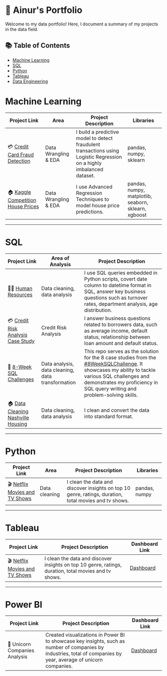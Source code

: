 
# 📕 Ainur's Portfolio

Welcome to my data portfolio! Here, I document a summary of my projects in the data field. 

## 📚 Table of Contents
- [Machine Learning](#machine-learning)
- [SQL](#sql)
- [Python](#python)
- [Tableau](#tableau)
- [Data Engineering](#data-engineering)


# Machine Learning

| Project Link | Area | Project Description | Libraries |    
|---|---|---|---|
| 💳 [Credit Card Fraud Detection](https://github.com/ainurasyikin/Machine-Learning-Project/blob/main/Project%202%20Credit%20Card%20Fraud%20Detection%20using%20Logistic%20Regression.ipynb) | Data Wrangling & EDA | I build a predictive model to detect fraudulent transactions using Logistic Regression on a highly imbalanced dataset. | pandas, numpy, sklearn |  
| 🏠 [Kaggle Competition House Prices](https://github.com/ainurasyikin/Machine-Learning-Project/blob/main/PROJECT%201%20%20Kaggle%20Competition%20House%20Prices.ipynb) | Data Wrangling & EDA | I use Advanced Regression Techniques to model house price predictions. | pandas, numpy, matplotlib, seaborn, sklearn, xgboost |  

***

# SQL

| Project Link | Area of Analysis | Project Description | 
|---|---|---|
| 🧑‍💼 [Human Resources](https://github.com/ainurasyikin/SQL/blob/main/SQL-Python-HR.ipynb) | Data cleaning, data analysis | I use SQL queries embedded in Python scripts, covert date column to datetime format in SQL, answer key business questions such as turnover rates, department analysis, age distribution. |  
| 💳 [Credit Risk Analysis Case Study](https://github.com/ainurasyikin/SQL/blob/main/Credit%20Risk%20Analysis%20Case%20Study.md) | Credit Risk Analysis | I answer business questions related to borrowers data, such as average income, default status, relationship between loan amount and default status. | 
| 📄 [8-Week SQL Challenges](https://github.com/ainurasyikin/8-Weeks-SQL-Challenge) | Data analysis, data cleaning, data transformation | This repo serves as the solution for the 8 case studies from the [#8WeekSQLChallenge](https://8weeksqlchallenge.com). It showcases my ability to tackle various SQL challenges and demonstrates my proficiency in SQL query writing and problem-solving skills. | 
| 🏠 [Data Cleaning Nashville Housing](https://github.com/ainurasyikin/SQL/blob/main/Data%20Cleaning%20Nashville%20Housing.sql) | Data cleaning, data analysis | I clean and convert the data into standard format. |  

***

# Python

| Project Link | Area | Project Description | Libraries |    
|---|---|---|---|
|🎬 [Netflix Movies and TV Shows](https://github.com/ainurasyikin/Python/blob/main/Data%20Cleaning%20Netflix.ipynb) | Data cleaning | I clean the data and discover insights on top 10 genre, ratings, duration, total movies and tv shows. | pandas, numpy | 

***

# Tableau

| Project Link | Project Description | Dashboard Link |
|---|---|---|
|🎬 [Netflix Movies and TV Shows]() | I clean the data and discover insights on top 10 genre, ratings, duration, total movies and tv shows. | [Dashboard](https://public.tableau.com/app/profile/ainur.asyikin/viz/Netflix_16792884503100/NETFLIX) |

***

# Power BI

| Project Link | Project Description | Dashboard Link |
|---|---|---|
|🦄 Unicorn Companies Analysis | Created visualizations in Power BI to showcase key insights, such as number of companies by industries, total of companies by year, average of unicorn companies. | [Dashboard](https://github.com/ainurasyikin/Power-BI-Dashboard) |

